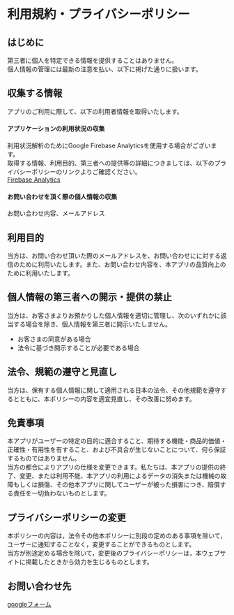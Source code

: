 # 利用規約・プライバシーポリシー
## はじめに
第三者に個人を特定できる情報を提供することはありません。  
個人情報の管理には最新の注意を払い、以下に掲げた通りに扱います。
## 収集する情報
アプリのご利用に際して、以下の利用者情報を取得いたします。
#### アプリケーションの利用状況の収集
利用状況解析のためにGoogle Firebase Analyticsを使用する場合がございます。  
取得する情報、利用目的、第三者への提供等の詳細につきましては、以下のプライバシーポリシーのリンクよりご確認ください。  
[Firebase Analytics](https://policies.google.com/privacy?hl=ja%EF%BB%BF)
#### お問い合わせを頂く際の個人情報の収集
お問い合わせ内容、メールアドレス
## 利用目的
当方は、お問い合わせ頂いた際のメールアドレスを、お問い合わせにに対する返信のために利用いたします。また、お問い合わせ内容を、本アプリの品質向上のために利用いたします。
## 個人情報の第三者への開示・提供の禁止
当方は、お客さまよりお預かりした個人情報を適切に管理し、次のいずれかに該当する場合を除き、個人情報を第三者に開示いたしません。
* お客さまの同意がある場合
* 法令に基づき開示することが必要である場合
## 法令、規範の遵守と見直し
当方は、保有する個人情報に関して適用される日本の法令、その他規範を遵守するとともに、本ポリシーの内容を適宜見直し、その改善に努めます。
## 免責事項
本アプリがユーザーの特定の目的に適合すること、期待する機能・商品的価値・正確性・有用性を有すること、および不具合が生じないことについて、何ら保証するものではありません。  
当方の都合によりアプリの仕様を変更できます。私たちは、本アプリの提供の終了、変更、または利用不能、本アプリの利用によるデータの消失または機械の故障もしくは損傷、その他本アプリに関してユーザーが被った損害につき、賠償する責任を一切負わないものとします。
## プライバシーポリシーの変更
本ポリシーの内容は，法令その他本ポリシーに別段の定めのある事項を除いて，ユーザーに通知することなく，変更することができるものとします。  
当方が別途定める場合を除いて，変更後のプライバシーポリシーは，本ウェブサイトに掲載したときから効力を生じるものとします。
## お問い合わせ先
[googleフォーム](https://forms.gle/b7PfycrJyjPqmCVq5)